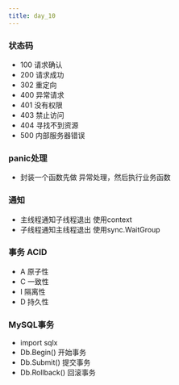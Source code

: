 ```yaml
---
title: day_10
---
```


### 状态码
- 100 请求确认
- 200 请求成功
- 302 重定向
- 400 异常请求
- 401 没有权限
- 403 禁止访问
- 404 寻找不到资源
- 500 内部服务器错误

### panic处理
- 封装一个函数先做 异常处理，然后执行业务函数


### 通知
- 主线程通知子线程退出 使用context
- 子线程通知主线程退出 使用sync.WaitGroup


### 事务 ACID
- A 原子性
- C 一致性
- I 隔离性
- D 持久性

### MySQL事务
- import sqlx
- Db.Begin() 开始事务
- Db.Submit() 提交事务
- Db.Rollback() 回滚事务

